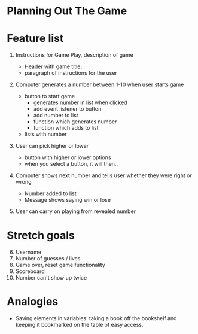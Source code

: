 # Planning Out The Game

# Feature list

1. Instructions for Game Play, description of game

   - Header with game title,
   - paragraph of instructions for the user

2. Computer generates a number between 1-10 when user starts game

   - button to start game
     - generates number in list when clicked
     - add event listener to button
     - add number to list
     - function which generates number
     - function which adds to list
   - lists with number

3. User can pick higher or lower

   - button with higher or lower options
   - when you select a button, it will then..

4. Computer shows next number and tells user whether they were right or wrong

   - Number added to list
   - Message shows saying win or lose

5. User can carry on playing from revealed number

# Stretch goals

6. Username
7. Number of guesses / lives
8. Game over, reset game functionality
9. Scoreboard
10. Number can't show up twice

# Analogies

- Saving elements in variables: taking a book off the bookshelf and keeping it bookmarked on the table of easy access.
